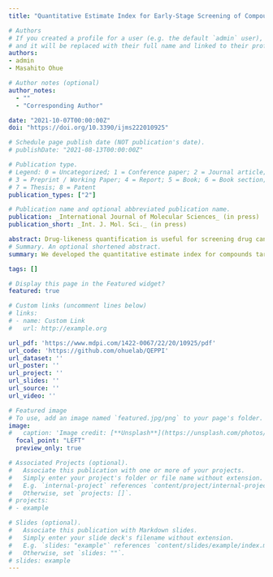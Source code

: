 ```yaml
---
title: "Quantitative Estimate Index for Early-Stage Screening of Compounds Targeting Protein-Protein Interactions"

# Authors
# If you created a profile for a user (e.g. the default `admin` user), write the username (folder name) here 
# and it will be replaced with their full name and linked to their profile.
authors:
- admin
- Masahito Ohue

# Author notes (optional)
author_notes:
  - ""
  - "Corresponding Author"

date: "2021-10-07T00:00:00Z"
doi: "https://doi.org/10.3390/ijms222010925"

# Schedule page publish date (NOT publication's date).
# publishDate: "2021-08-13T00:00:00Z"

# Publication type.
# Legend: 0 = Uncategorized; 1 = Conference paper; 2 = Journal article;
# 3 = Preprint / Working Paper; 4 = Report; 5 = Book; 6 = Book section;
# 7 = Thesis; 8 = Patent
publication_types: ["2"]

# Publication name and optional abbreviated publication name.
publication: _International Journal of Molecular Sciences_ (in press)
publication_short: _Int. J. Mol. Sci._ (in press)

abstract: Drug-likeness quantification is useful for screening drug candidates. Quantitative estimates of drug-likeness (QED) are commonly used to assess quantitative drug efficacy but are not suitable for screening compounds targeting protein-protein interactions (PPIs), which have recently gained attention. Therefore, we developed a quantitative estimate index for compounds targeting PPIs (QEPPI), specifically for early-stage screening of PPI-targeting compounds. QEPPI is an extension of the QED method for PPI-targeting drugs that models physicochemical properties based on the information available for drugs/compounds, specifically those reported to act on PPIs. FDA-approved drugs and compounds in iPPI-DB, which comprise PPI inhibitors and stabilizers, were evaluated using QEPPI. The results showed that QEPPI is more suitable than QED for early screening of PPI-targeting compounds. QEPPI was also considered an extended concept of the ‘‘Rule-of-Four’’ (RO4), a PPI inhibitor index. We evaluated the discriminatory performance of QEPPI and RO4 for datasets of PPI-target compounds and FDA-approved drugs using F-score and other indices. The F-scores of RO4 and QEPPI were 0.451 and 0.501, respectively. QEPPI showed better performance and enabled quantification of drug-likeness for early-stage PPI drug discovery. Hence, it can be used as an initial filter to efficiently screen PPI-targeting compounds.
# Summary. An optional shortened abstract.
summary: We developed the quantitative estimate index for compounds targeting PPIs (QEPPI). Code and easy-to-use environment on Google Colaboratory of QEPPI are available at https://github.com/ohuelab/QEPPI

tags: []

# Display this page in the Featured widget?
featured: true

# Custom links (uncomment lines below)
# links:
# - name: Custom Link
#   url: http://example.org

url_pdf: 'https://www.mdpi.com/1422-0067/22/20/10925/pdf'
url_code: 'https://github.com/ohuelab/QEPPI'
url_dataset: ''
url_poster: ''
url_project: ''
url_slides: ''
url_source: ''
url_video: ''

# Featured image
# To use, add an image named `featured.jpg/png` to your page's folder. 
image:
#   caption: 'Image credit: [**Unsplash**](https://unsplash.com/photos/pLCdAaMFLTE)'
  focal_point: "LEFT"
  preview_only: true

# Associated Projects (optional).
#   Associate this publication with one or more of your projects.
#   Simply enter your project's folder or file name without extension.
#   E.g. `internal-project` references `content/project/internal-project/index.md`.
#   Otherwise, set `projects: []`.
# projects:
# - example

# Slides (optional).
#   Associate this publication with Markdown slides.
#   Simply enter your slide deck's filename without extension.
#   E.g. `slides: "example"` references `content/slides/example/index.md`.
#   Otherwise, set `slides: ""`.
# slides: example
---
```


<!-- {{% callout note %}}
Click the *Cite* button above to demo the feature to enable visitors to import publication metadata into their reference management software.
{{% /callout %}}

{{% callout note %}}
Create your slides in Markdown - click the *Slides* button to check out the example.
{{% /callout %}}

Supplementary notes can be added here, including [code, math, and images](https://wowchemy.com/docs/writing-markdown-latex/). -->
